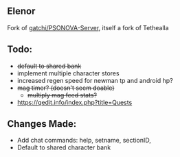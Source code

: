 ## Elenor
Fork of [gatchi/PSONOVA-Server](https://github.com/gatchi/PSONOVA-Server), itself a fork of Tethealla

## Todo:

- ~~default to shared bank~~
- implement multiple character stores
- increased regen speed for newman tp and android hp?
- ~~mag timer? (doesn't seem doable)~~
  - ~~multiply mag feed stats?~~
- https://qedit.info/index.php?title=Quests

## Changes Made:

- Add chat commands: help, setname, sectionID,
- Default to shared character bank